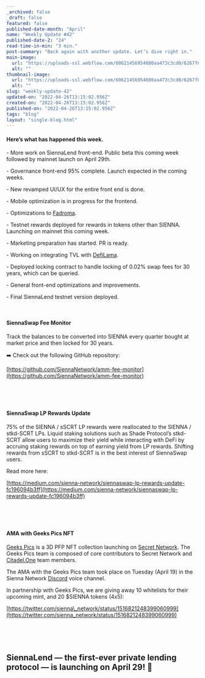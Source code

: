 ```yaml
---
_archived: false
_draft: false
featured: false
published-date-month: "April"
name: "Weekly Update #42"
published-date-2: "24"
read-time-in-min: "3 min."
post-summary: "Back again with another update. Let’s dive right in."
main-image:
  url: "https://uploads-ssl.webflow.com/60621456954600aa473c3cd0/6267f011e78044ef63d4dbb5_weekly-update-42%20Blog.jpg"
  alt: ""
thumbnail-image:
  url: "https://uploads-ssl.webflow.com/60621456954600aa473c3cd0/6267f01414555a4283e7adff_weekly-update-42%20Blog%20Thump.jpg"
  alt: ""
slug: "weekly-update-42"
updated-on: "2022-04-26T13:15:02.956Z"
created-on: "2022-04-26T13:15:02.956Z"
published-on: "2022-04-26T13:15:02.956Z"
tags: "blog"
layout: "single-blog.html"
---
```


#### Here’s what has happened this week.

\- More work on SiennaLend front-end. Public beta this coming week followed by mainnet launch on April 29th.

\- Governance front-end 95% complete. Launch expected in the coming weeks.

\- New revamped UI/UX for the entire front end is done.

\- Mobile optimization is in progress for the frontend.

\- Optimizations to [Fadroma](https://scrt.network/blog/secret-feature-fadroma).

\- Testnet rewards deployed for rewards in tokens other than SIENNA. Launching on mainnet this coming week.

\- Marketing preparation has started. PR is ready.

\- Working on integrating TVL with [DefiLama](https://defillama.com/).

\- Deployed locking contract to handle locking of 0.02% swap fees for 30 years, which can be queried.

\- General front-end optimizations and improvements.

\- Final SiennaLend testnet version deployed.

‍

#### SiennaSwap Fee Monitor

Track the balances to be converted into SIENNA every quarter bought at market price and then locked for 30 years.

➡️ Check out the following GitHub repository:

[https://github.com/SiennaNetwork/amm-fee-monitor](https://github.com/SiennaNetwork/amm-fee-monitor)

‍

‍

#### SiennaSwap LP Rewards Update

75% of the SIENNA / sSCRT LP rewards were reallocated to the SIENNA / stkd-SCRT LPs. Liquid staking solutions such as Shade Protocol’s stkd-SCRT allow users to maximize their yield while interacting with DeFi by accruing staking rewards on top of earning yield from LP rewards. Shifting rewards from sSCRT to stkd-SCRT is in the best interest of SiennaSwap users.

Read more here:

[https://medium.com/sienna-network/siennaswap-lp-rewards-update-fc196094b3ff](https://medium.com/sienna-network/siennaswap-lp-rewards-update-fc196094b3ff)

‍

‍

#### AMA with Geeks Pics NFT

[Geeks Pics](https://twitter.com/GeeksPicsNFT) is a 3D PFP NFT collection launching on [Secret Network](https://scrt.network/). The Geeks Pics team is composed of core contributors to Secret Network and [Citadel.One](https://citadel.one/) team members.

The AMA with the Geeks Pics team took place on Tuesday (April 19) in the Sienna Network [Discord](http://discord.gg/PA6HTtGr7N) voice channel.

In partnership with Geeks Pics, we are giving away 10 whitelists for their upcoming mint, and 20 $SIENNA tokens (4x5):

[https://twitter.com/sienna\_network/status/1516821248399060999](https://twitter.com/sienna_network/status/1516821248399060999)

‍

‍

SiennaLend — the first-ever private lending protocol — is launching on April 29! 🚀
-----------------------------------------------------------------------------------

  

‍
